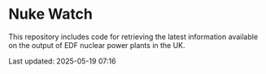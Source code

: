 # Nuke Watch

This repository includes code for retrieving the latest information available on the output of EDF nuclear power plants in the UK.

Last updated: 2025-05-19 07:16